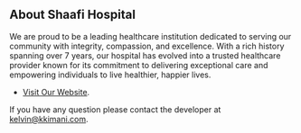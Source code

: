 ## About Shaafi Hospital

We are proud to be a leading healthcare institution dedicated to serving our community with integrity, compassion, and excellence. With a rich history spanning over 7 years, our hospital has evolved into a trusted healthcare provider known for its commitment to delivering exceptional care and empowering individuals to live healthier, happier lives.

-   [Visit Our Website](https://dev.shaafihospital.so).

If you have any question please contact the developer at [kelvin@kkimani.com](mailto:kelvin@kkimani.com).
